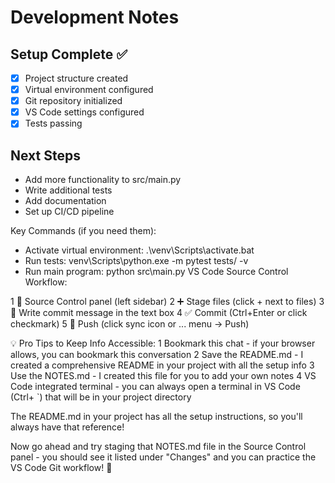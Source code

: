 # Development Notes

## Setup Complete ✅

- [x] Project structure created
- [x] Virtual environment configured  
- [x] Git repository initialized
- [x] VS Code settings configured
- [x] Tests passing

## Next Steps

- Add more functionality to src/main.py
- Write additional tests
- Add documentation
- Set up CI/CD pipeline

Key Commands (if you need them):

- Activate virtual environment: .\venv\Scripts\activate.bat
- Run tests: venv\Scripts\python.exe -m pytest tests/ -v
- Run main program: python src\main.py
VS Code Source Control Workflow:

1 📁 Source Control panel (left sidebar)
2 ➕ Stage files (click + next to files)
3 💬 Write commit message in the text box
4 ✅ Commit (Ctrl+Enter or click checkmark)
5 🚀 Push (click sync icon or ... menu → Push)

💡 Pro Tips to Keep Info Accessible:
1 Bookmark this chat - if your browser allows, you can bookmark this conversation
2 Save the README.md - I created a comprehensive README in your project with all the setup info
3 Use the NOTES.md - I created this file for you to add your own notes
4 VS Code integrated terminal - you can always open a terminal in VS Code (Ctrl+ `) that will be in your project directory

The README.md in your project has all the setup instructions, so you'll always have that reference!

Now go ahead and try staging that NOTES.md file in the Source Control panel - you should see it listed under "Changes" and you can practice the VS Code Git workflow! 🚀